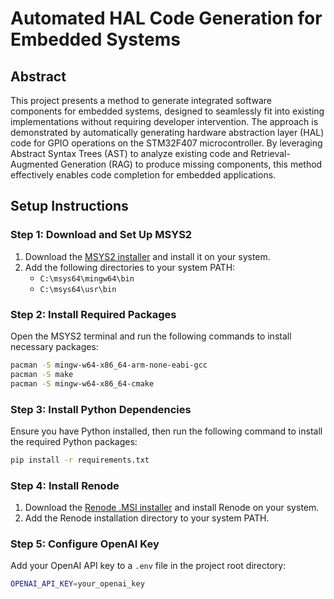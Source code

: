 # Automated HAL Code Generation for Embedded Systems

## Abstract
This project presents a method to generate integrated software components for embedded systems, designed to seamlessly fit into existing implementations without requiring developer intervention. The approach is demonstrated by automatically generating hardware abstraction layer (HAL) code for GPIO operations on the STM32F407 microcontroller. By leveraging Abstract Syntax Trees (AST) to analyze existing code and Retrieval-Augmented Generation (RAG) to produce missing components, this method effectively enables code completion for embedded applications.

## Setup Instructions

### Step 1: Download and Set Up MSYS2
1. Download the [MSYS2 installer](https://www.msys2.org/) and install it on your system.
2. Add the following directories to your system PATH:
   - `C:\msys64\mingw64\bin`
   - `C:\msys64\usr\bin`

### Step 2: Install Required Packages
Open the MSYS2 terminal and run the following commands to install necessary packages:

```bash
pacman -S mingw-w64-x86_64-arm-none-eabi-gcc
pacman -S make
pacman -S mingw-w64-x86_64-cmake
```

### Step 3: Install Python Dependencies
Ensure you have Python installed, then run the following command to install the required Python packages:

```bash
pip install -r requirements.txt
```

### Step 4: Install Renode
1. Download the [Renode .MSI installer](https://renode.io/download) and install Renode on your system.
2. Add the Renode installation directory to your system PATH.
   
### Step 5: Configure OpenAI Key
Add your OpenAI API key to a `.env` file in the project root directory:

```bash
OPENAI_API_KEY=your_openai_key
```
